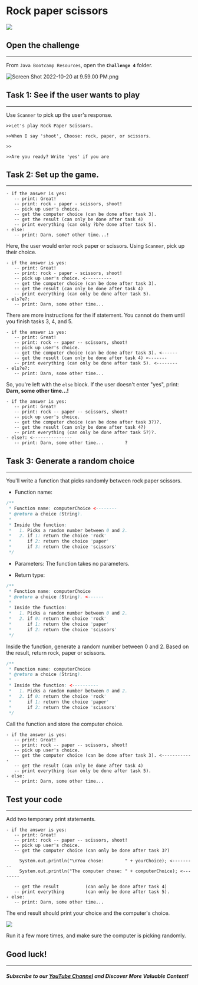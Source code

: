 # **Rock paper scissors**

![](https://firebasestorage.googleapis.com/v0/b/learnthepart-75aed.appspot.com/o/images%2F7b884cfe-1f4e-4c0d-8bc6-eb825ead8eeb?alt=media&token=91f1af42-bbf9-4be9-ada0-ca1d44662f48)

## Open the challenge
------------------

From `Java Bootcamp Resources`, open the **`Challenge 4`** folder.

![Screen Shot 2022-10-20 at 9.59.00 PM.png](https://firebasestorage.googleapis.com/v0/b/learnthepart-75aed.appspot.com/o/images%2F2741fff1-5a2f-4038-89b1-e8860c25ac7d?alt=media&token=de17aafa-6ab7-4805-a89e-63c5c4fe1656)


## Task 1: See if the user wants to play
-------------------------------------

Use `Scanner` to pick up the user's response.

`>>Let's play Rock Paper Scissors.`

`>>When I say 'shoot', Choose: rock, paper, or scissors.`

`>>`

`>>Are you ready? Write 'yes' if you are`

## Task 2: Set up the game.
------------------------

```
- if the answer is yes:
   -- print: Great!
   -- print: rock - paper - scissors, shoot!
   -- pick up user's choice.
   -- get the computer choice (can be done after task 3).
   -- get the result (can only be done after task 4)
   -- print everything (can only ?b?e done after task 5).
- else:
   -- print: Darn, some? other time...!
```

Here, the user would enter rock paper or scissors. Using `Scanner`, pick up their choice.

```
- if the answer is yes:
   -- print: Great!
   -- print: rock - paper - scissors, shoot!
   -- pick up user's choice. <----------
   -- get the computer choice (can be done after task 3).
   -- get the result (can only be done after task 4)
   -- print everything (can only be done after task 5).
- els?e?:
   -- print: Darn, some other time...
```
There are more instructions for the if statement. You cannot do them until you finish tasks 3, 4, and 5.

```
- if the answer is yes:
   -- print: Great!
   -- print: rock -- paper -- scissors, shoot!
   -- pick up user's choice.
   -- get the computer choice (can be done after task 3). <------
   -- get the result (can only be done after task 4) <-------
   -- print everything (can only be done after task 5). <--------
- els?e?:
   -- print: Darn, some other time...
```

So, you're left with the `else` block. If the user doesn't enter "yes", print: **Darn, some other time...!**

```
- if the answer is yes:
   -- print: Great!
   -- print: rock -- paper -- scissors, shoot!
   -- pick up user's choice.
   -- get the computer choice (can be done after task 3?)?.
   -- get the result (can only be done after task 4?)
   -- print everything (can only be done after task 5?)?.
- else?: <---------------
   -- print: Darn, some other time...        ?
```

## **Task 3: Generate a random choice**
------------------------------------

You'll write a function that picks randomly between rock paper scissors.

- Function name:

```java
/**
 * Function name: computerChoice <--------
 * @return a choice (String).
 *
 * Inside the function:
 *   1. Picks a random number between 0 and 2.
 *   2. if 1: return the choice 'rock'
 *      if 2: return the choice 'paper'
 *      if 3: return the choice 'scissors'
 */
```

- Parameters: The function takes no parameters.

- Return type:

```java
/**
 * Function name: computerChoice
 * @return a choice (String). <------
 *
 * Inside the function:
 *   1. Picks a random number between 0 and 2.
 *   2. if 0: return the choice 'rock'
 *      if 1: return the choice 'paper'
 *      if 2: return the choice 'scissors'
 */
```

Inside the function, generate a random number between 0 and 2. Based on the result, return rock, paper or scissors.

```java
/**
 * Function name: computerChoice
 * @return a choice (String).
 *
 * Inside the function: <----------
 *   1. Picks a random number between 0 and 2.
 *   2. if 0: return the choice 'rock'
 *      if 1: return the choice 'paper'
 *      if 2: return the choice 'scissors'
 */
```

Call the function and store the computer choice.

```
- if the answer is yes:
   -- print: Great!
   -- print: rock -- paper -- scissors, shoot!
   -- pick up user's choice.
   -- get the computer choice (can be done after task 3). <------------
   -- get the result (can only be done after task 4)
   -- print everything (can only be done after task 5).
- else:
   -- print: Darn, some other time...
```

## Test your code
--------------

Add two temporary print statements.

```
- if the answer is yes:
   -- print: Great!
   -- print: rock -- paper -- scissors, shoot!
   -- pick up user's choice.
   -- get the computer choice (can only be done after task 3?)

     System.out.println("\nYou chose:        " + yourChoice); <---------
     System.out.println("The computer chose: " + computerChoice); <--------

   -- get the result          (can only be done after task 4)
   -- print everything        (can only be done after task 5).
- else:
   -- print: Darn, some other time...
```

The end result should print your choice and the computer's choice.

![](https://firebasestorage.googleapis.com/v0/b/learnthepart-75aed.appspot.com/o/images%2F3930fb22-fcae-4a00-b6ad-01b8d3ed43db?alt=media&token=70d8386d-2443-46a4-a7f3-cfcb31b7600f)

Run it a few more times, and make sure the computer is picking randomly.

## Good luck!
----------
##### Subscribe to our [YouTube Channel](https://www.youtube.com/@RayanSlim087?sub_confirmation=1) and Discover More Valuable Content!